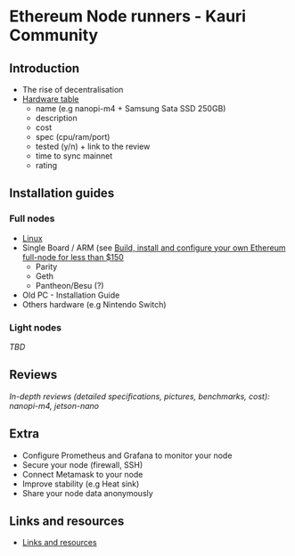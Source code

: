 # Ethereum Node runners - Kauri Community

## Introduction
- The rise of decentralisation
- [Hardware table](hardware-table.md)
  - name (e.g nanopi-m4 + Samsung Sata SSD 250GB)
  - description
  - cost
  - spec (cpu/ram/port)
  - tested (y/n) + link to the review
  - time to sync mainnet
  - rating


## Installation guides
### Full nodes
- [Linux](installation-guide-linux.md)
- Single Board / ARM (see [Build, install and configure your own Ethereum full-node for less than $150](https://kauri.io/draft/b1cbb143c98b4a87adc1b322cade5bd1/1/build-install-and-configure-your-own-ethereum-full-node-for-less-than-dollar150)
  - Parity
  - Geth
  - Pantheon/Besu (?)
- Old PC - Installation Guide
- Others hardware (e.g Nintendo Switch)

### Light nodes
*TBD*

## Reviews
*In-depth reviews (detailed specifications, pictures, benchmarks, cost): nanopi-m4, jetson-nano*


## Extra
- Configure Prometheus and Grafana to monitor your node
- Secure your node (firewall, SSH)
- Connect Metamask to your node
- Improve stability (e.g Heat sink)
- Share your node data anonymously

## Links and resources
- [Links and resources](resouces-and-links.md)
